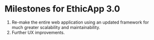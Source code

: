 # Milestones for EthicApp 3.0

1. Re-make the entire web application using an updated framework for much greater scalability and maintainability.
2. Further UX improvements.
